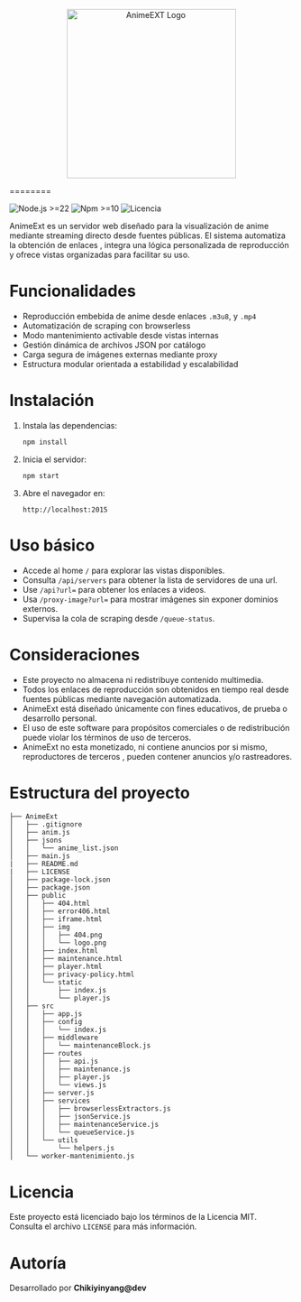 <p align="center">
  <img src="./logo.svg" alt="AnimeEXT Logo" width="300" />
</p>
========

![Node.js >=22](https://img.shields.io/badge/Node.js-%3E%3D22-blue)
![Npm >=10](https://img.shields.io/badge/Npm-%3E%3D10-red)
![Licencia](https://img.shields.io/github/license/Chikyqwe/AnimeExt?color=yellow)

AnimeExt es un servidor web diseñado para la visualización de anime mediante streaming directo desde fuentes públicas. El sistema automatiza la obtención de enlaces , integra una lógica personalizada de reproducción y ofrece vistas organizadas para facilitar su uso.

Funcionalidades
===============

- Reproducción embebida de anime desde enlaces `.m3u8`, y `.mp4`
- Automatización de scraping con browserless
- Modo mantenimiento activable desde vistas internas
- Gestión dinámica de archivos JSON por catálogo
- Carga segura de imágenes externas mediante proxy
- Estructura modular orientada a estabilidad y escalabilidad

Instalación
===========

1. Instala las dependencias:

   ```bash
   npm install
   ```

2. Inicia el servidor:

   ```bash
   npm start
   ```

3. Abre el navegador en:

   ```
   http://localhost:2015
   ```

Uso básico
==========

- Accede al home `/` para explorar las vistas disponibles.
- Consulta `/api/servers` para obtener la lista de servidores de una url.
- Use `/api?url=` para obtener los enlaces a videos.
- Usa `/proxy-image?url=` para mostrar imágenes sin exponer dominios externos.
- Supervisa la cola de scraping desde `/queue-status`.

Consideraciones
===============

- Este proyecto no almacena ni redistribuye contenido multimedia.
- Todos los enlaces de reproducción son obtenidos en tiempo real desde fuentes públicas mediante navegación automatizada.
- AnimeExt está diseñado únicamente con fines educativos, de prueba o desarrollo personal.
- El uso de este software para propósitos comerciales o de redistribución puede violar los términos de uso de terceros.
- AnimeExt no esta monetizado, ni contiene anuncios por si mismo, reproductores de terceros , pueden contener anuncios y/o rastreadores.

Estructura del proyecto
=======================

```
├── AnimeExt
│   ├── .gitignore
│   ├── anim.js
│   ├── jsons
│   │   └── anime_list.json
│   ├── main.js
|   ├── README.md
|   ├── LICENSE
│   ├── package-lock.json
│   ├── package.json
│   ├── public
│   │   ├── 404.html
│   │   ├── error406.html
│   │   ├── iframe.html
│   │   ├── img
│   │   │   ├── 404.png
│   │   │   └── logo.png
│   │   ├── index.html
│   │   ├── maintenance.html
│   │   ├── player.html
│   │   ├── privacy-policy.html
│   │   └── static
│   │       ├── index.js
│   │       └── player.js
│   ├── src
│   │   ├── app.js
│   │   ├── config
│   │   │   └── index.js
│   │   ├── middleware
│   │   │   └── maintenanceBlock.js
│   │   ├── routes
│   │   │   ├── api.js
│   │   │   ├── maintenance.js
│   │   │   ├── player.js
│   │   │   └── views.js
│   │   ├── server.js
│   │   ├── services
│   │   │   ├── browserlessExtractors.js
│   │   │   ├── jsonService.js
│   │   │   ├── maintenanceService.js
│   │   │   └── queueService.js
│   │   └── utils
│   │       └── helpers.js
│   └── worker-mantenimiento.js

```

Licencia
========

Este proyecto está licenciado bajo los términos de la Licencia MIT.  
Consulta el archivo `LICENSE` para más información.

Autoría
=======

Desarrollado por **Chikiyinyang@dev**
<!-- Anime, streaming, Node.js, m3u8, browserless, scraper, reproductor -->

